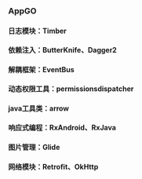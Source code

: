 ### AppGO

#### 日志模块：Timber

#### 依赖注入：ButterKnife、Dagger2

#### 解耦框架：EventBus

#### 动态权限工具：permissionsdispatcher

#### java工具类：arrow

#### 响应式编程：RxAndroid、RxJava

#### 图片管理：Glide

#### 网络模块：Retrofit、OkHttp